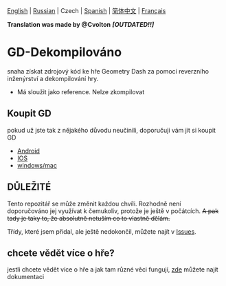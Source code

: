 [English](README.md) | [Russian](README-RU.md) | Czech | [Spanish](README-ES.md) | [简体中文](README-CN.md) | [Français](README-FR.md)

**Translation was made by @Cvolton** ***[OUTDATED!!]***

# GD-Dekompilováno
 snaha získat zdrojový kód ke hře Geometry Dash za pomocí reverzního inženýrství a dekompilování hry.  

- Má sloužit jako reference. Nelze zkompilovat

## Koupit GD

pokud už jste tak z nějakého důvodu neučinili, doporučuji vám jít si koupit GD

- [Android](https://play.google.com/store/apps/details?id=com.robtopx.geometryjump&hl=en_GB&gl=US)
- [IOS](https://apps.apple.com/us/app/geometry-dash/id625334537)
- [windows/mac](https://store.steampowered.com/app/322170/Geometry_Dash/)

## DŮLEŽITÉ

Tento repozitář se může změnit každou chvíli. Rozhodně není doporučováno jej využívat k čemukoliv, protože je ještě v počátcích. ~~A pak tady je taky to, že absolutně netuším co to vlastně dělám.~~  

Třídy, které jsem přidal, ale ještě nedokončil, můžete najít v [Issues](https://github.com/Wyliemaster/GD-Decompiled/issues).

## chcete vědět více o hře?

jestli chcete vědět více o hře a jak tam různé věci fungují, [zde](https://github.com/Wyliemaster/gddocs) můžete najít dokumentaci
